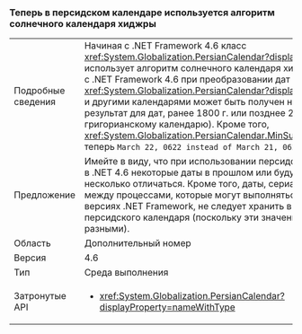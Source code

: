 ### <a name="persian-calendar-now-uses-the-hijri-solar-algorithm"></a>Теперь в персидском календаре используется алгоритм солнечного календаря хиджры

|   |   |
|---|---|
|Подробные сведения|Начиная с .NET Framework 4.6 класс <xref:System.Globalization.PersianCalendar?displayProperty=name> использует алгоритм солнечного календаря хиджры. Начиная с .NET Framework 4.6 при преобразовании дат между <xref:System.Globalization.PersianCalendar?displayProperty=name> и другими календарями может быть получен немного другой результат для дат, ранее 1800 г. или позднее 2023 г. (по григорианскому календарю). Кроме того, <xref:System.Globalization.PersianCalendar.MinSupportedDateTime> теперь <code>March 22, 0622 instead of March 21, 0622</code>.|
|Предложение|Имейте в виду, что при использовании персидского календаря в .NET 4.6 некоторые даты в прошлом или будущем могут несколько отличаться. Кроме того, даты, сериализуемые между процессами, которые могут выполняться в различных версиях .NET Framework, не следует хранить в виде строк дат персидского календаря (поскольку эти значения могут быть разными).|
|Область|Дополнительный номер|
|Версия|4.6|
|Тип|Среда выполнения|
|Затронутые API|<ul><li><xref:System.Globalization.PersianCalendar?displayProperty=nameWithType></li></ul>|

